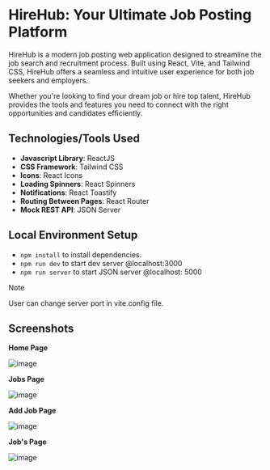 # HireHub: Your Ultimate Job Posting Platform

HireHub is a modern job posting web application designed to streamline the job search and recruitment process. Built using React, Vite, and Tailwind CSS, HireHub offers a seamless and intuitive user experience for both job seekers and employers.

Whether you're looking to find your dream job or hire top talent, HireHub provides the tools and features you need to connect with the right opportunities and candidates efficiently.

## Technologies/Tools Used
- **Javascript Library**: ReactJS
- **CSS Framework**: Tailwind CSS
- **Icons**: React Icons
- **Loading Spinners**: React Spinners
- **Notifications**: React Toastify
- **Routing Between Pages**: React Router
- **Mock REST API**: JSON Server

## Local Environment Setup
- `npm install` to install dependencies.
- `npm run dev` to start dev server @localhost:3000
- `npm run server` to start JSON server @localhost: 5000

> [!NOTE]
> User can change server port in vite.config file.

## Screenshots
**Home Page**

![image](https://github.com/Ryanprogramming101/HireHub/assets/81804247/fc46b5cd-3412-40bb-bf8b-1dc261a49e46)

**Jobs Page**

![image](https://github.com/Ryanprogramming101/HireHub/assets/81804247/5141392b-b7e3-4b20-a9a0-14ba9c76d243)

**Add Job Page**

![image](https://github.com/Ryanprogramming101/HireHub/assets/81804247/2f22dc33-b38f-4632-bd57-ad24b646687b)

**Job's Page**

![image](https://github.com/Ryanprogramming101/HireHub/assets/81804247/50279e0a-9b47-4f2a-8dbc-cd242fef010a)


